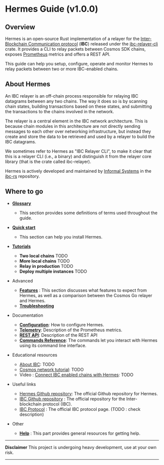 # Hermes Guide (v1.0.0)

## Overview 

Hermes is an open-source Rust implementation of a relayer for the
[Inter-Blockchain Communication protocol](https://ibc.cosmos.network) (**IBC**) released under the [ibc-relayer-cli](https://crates.io/crates/ibc-relayer-cli) crate. It provides a CLI to relay packets between Cosmos SDK chains, exposes [Prometheus](https://prometheus.io/) metrics and offers a REST API. 

This guide can help you setup, configure, operate and monitor Hermes to relay
packets between two or more IBC-enabled chains.

## About Hermes

An IBC relayer is an off-chain process responsible for relaying IBC datagrams between any two chains. The way it does so is by scanning chain states, building transactions based on these states, and submitting the transactions to the chains involved in the network.

The relayer is a central element in the IBC network architecture. This is because chain modules in this architecture are not directly sending messages to each other over networking infrastructure, but instead they create and store the data to be retrieved and used by a relayer to build the IBC datagrams.

We sometimes refer to Hermes as "IBC Relayer CLI", to make it clear that this is a relayer CLI (i.e., a binary) and distinguish it from the relayer core library (that is the crate called ibc-relayer).

Hermes is actively developed and maintained by [Informal Systems](https://informal.systems) in the [ibc-rs](https://github.com/informalsystems/ibc-rs) repository.

## Where to go

* **[Glossary](./glossary.md)**

  - This section provides some definitions of terms used throughout the guide.


* **[Quick start](./quick_start/index.md)**

  - This section can help you install Hermes.

* **[Tutorials](./tutorials/index.md)**

  - **Two local chains** TODO
  - **More local chains** TODO
  - **Relay in production** TODO
  - **Deploy multiple instances** TODO

* Advanced
  - **[Features](./advanced/features.md)** : This section discusses what features to expect from Hermes, as well as a comparison between the Cosmos Go relayer and Hermes.
  - **[Troubleshooting](./advanced/troubleshooting.md)**

* Documentation
  - **[Configuration](./documentation/config.md)**: How to configure Hermes.
  - **[Telemetry](./documentation/telemetry.md)**: Description of the Prometheus metrics.
  - **[REST API](./documentation/rest-api.md)**: Description of the REST API
  - **[Commands Reference](./documentation/commands/index.md)**: The commands let you interact with Hermes using its command line interface.

* Educational resources
  - [About IBC](https://ibc.cosmos.network/): TODO 
  - [Cosmos network tutorial](https://tutorials.cosmos.network/academy/4-ibc/what-is-ibc.html#): TODO 
  - Video : [Connect IBC enabled chains with Hermes](https://www.youtube.com/watch?v=_xQDTj1PcEw&t=4289s): TODO 

* Useful links
  - [Hermes Github repository](https://github.com/informalsystems/ibc-rs): The official Github repository for Hermes.
  - [IBC Github repository](https://github.com/cosmos/ics) : The official repository for the Inter-blockchain protocol (IBC).
  - [IBC Protocol](https://ibcprotocol.org) : The official IBC protocol page. (TODO : check description)

* Other

  - **[Help](./help.md)** : This part provides general resources for getting help.

---

__Disclaimer__ This project is undergoing heavy development, use at your own risk.

---

[^ibc]: [The Interblockchain Communication Protocol: An Overview](https://arxiv.org/pdf/2006.15918.pdf)
